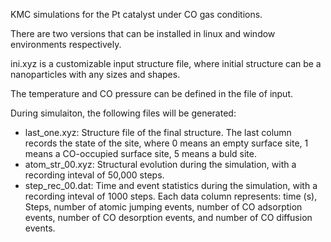 KMC simulations for the Pt catalyst under CO gas conditions.

There are two versions that can be installed in linux and window environments respectively.

ini.xyz is a customizable input structure file, where initial structure can be a nanoparticles with any sizes and shapes.

The temperature and CO pressure can be defined in the file of input.

During simulaiton, the following files will be generated:

- last_one.xyz: Structure file of the final structure. The last column records the state of the site, where 0 means an empty surface site, 1 means a CO-occupied surface site, 5 means a buld site.
- atom_str_00.xyz: Structural evolution during the simulation, with a recording inteval of 50,000 steps.
- step_rec_00.dat: Time and event statistics during the simulation, with a recording inteval of 1000 steps. Each data column represents: time (s), Steps, number of atomic jumping events, number of CO adsorption events, number of CO desorption events, and number of CO diffusion events.